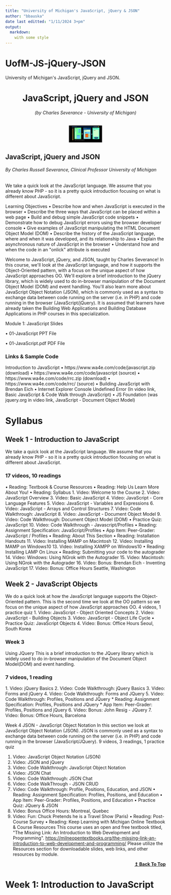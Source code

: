 ```yaml
---
title: "University of Michigan's JavaScript, jQuery & JSON"
author: "bbauska"
date last editted: "1/11/2024 3+pm"
output: 
  markdown:
    with some style
---
```


# UofM-JS-jQuery-JSON
University of Michigan's JavaScript, jQuery and JSON.

<!--~~~~~~~~~~~~~~~~~~~~~~~~~~~~~~~~~~~~~~~~~~~~~~~~~~~~~~~~~~~~~~~~~~~~~~~~~~~~~~~~~~~~~~~~~~~~-->
<!--~~~~~~~~~~~~~~~~~~~~~~~~~ readme.md of js-jquery-json.bauska.org ~~~~~~~~~~~~~~~~~~~~~~~~~~~-->
<h1 align="center">JavaScript, jQuery and JSON</h1>

<h6 align="center">(by Charles Severance - University of Michigan)</h6>
<!--~~~~~~~~~~~~~~~~~~~~~~~~~~~~~~~~~~~~~~~~~~~~~~~~~~~~~~~~~~~~~~~~~~~~~~~~~~~~~~~~~~~~~~~~~~~~-->
<!--~~~~~~~~~~~~~~~~~~~~~~~~~~~~~~~~~~~ 01.  logo (01) ~~~~~~~~~~~~~~~~~~~~~~~~~~~~~~~~~~~~-->
<p align="center">
  <img src="./images/image001.png" 
  alt="logo." 
  style="border: 2px solid #000000;" 
  width="20%" />
</p>

<h2>JavaScript, jQuery and JSON</h2>
<h6>By Charles Russell Severance, Clinical Professor University of Michigan</h6>

We take a quick look at the JavaScript language. We assume that you already know PHP - so it is a pretty quick introduction focusing on what is different about JavaScript.

Learning Objectives
•	Describe how and when JavaScript is executed in the browser
•	Describe the three ways that JavaScript can be placed within a web page
•	Build and debug simple JavaScript code snippets
•	Demonstrate how to debug JavaScript errors using the browser developer console
•	Give examples of JavaScript manipulating the HTML Document Object Model (DOM)
•	Describe the history of the JavaScript language, where and when it was developed, and its relationship to Java
•	Explain the asynchronous nature of JavaScript in the browser
•	Understand how and when the code in an "onlick" attribute is executed

Welcome to JavaScript, jQuery, and JSON, taught by Charles Severance!
In this course, we'll look at the JavaScript language, and how it supports the Object-Oriented pattern, with a focus on the unique aspect of how JavaScript approaches OO. We'll explore a brief introduction to the jQuery library, which is widely used to do in-browser manipulation of the Document Object Model (DOM) and event handling. You'll also learn more about JavaScript Object Notation (JSON), which is commonly used as a syntax to exchange data between code running on the server (i.e. in PHP) and code running in the browser (JavaScript/jQuery).
It is assumed that learners have already taken the Building Web Applications and Building Database Applications in PHP courses in this specialization.

Module 1: JavaScript
Slides

•	01-JavaScript PPT File

•	01-JavaScript.pdf PDF File

<h3>Links & Sample Code</h3>
Introduction to JavaScript
  •	https://www.wa4e.com/code/javascript.zip (download)
  •	https://www.wa4e.com/code/javascript (source)  
  •	https://www.wa4e.com/code/rrc.zip (download)
  •	https://www.wa4e.com/code/rrc/ (source)
  •	Building JavaScript with Brendan Eich
  •	Internet Explorer Console Undefined Error (In video link, Basic JavaScript & Code Walk through JavaScript)
  •	JS Foundation (was jquery.org in video link, JavaScript - Document Object Model)


<h1>Syllabus</h1>

<h2>Week 1 - Introduction to JavaScript</h2>
We take a quick look at the JavaScript language. We assume that you already know PHP - so it is a pretty quick introduction focusing on what is different about JavaScript.

<h3>17 videos, 10 readings</h3>
  •	Reading: Textbook & Course Resources
  •	Reading: Help Us Learn More About You!
  •	Reading: Syllabus
1.	Video: Welcome to the Course
2.	Video: JavaScript Overview
3.	Video: Basic JavaScript
4.	Video: JavaScript - Core Language Features
5.	Video: JavaScript - Variables and Expressions
6.	Video: JavaScript - Arrays and Control Structures
7.	Video: Code Walkthrough: JavaScript
8.	Video: JavaScript - Document Object Model
9.	Video: Code Walkthrough: Document Object Model (DOM)
  •	Practice Quiz: JavaScript
10.	Video: Code Walkthrough - Javascript/Profiles
  •	Reading: Assignment Specification: JavaScript/Profiles
  •	App Item: Peer-Grader: JavaScript / Profiles
  •	Reading: About This Section
  •	Reading: Installation Handouts
11.	Video: Installing MAMP on Macintosh
12.	Video: Installing MAMP on Windows10
13.	Video: Installing XAMPP on Windows10
•	Reading: Installing LAMP On Linux
•	Reading: Submitting your code to the autograder
14.	Video: Windows: Using NGrok with the Autograder
15.	Video: Macintosh: Using NGrok with the Autograder
16.	Video: Bonus: Brendan Eich - Inventing JavaScript
17.	Video: Bonus: Office Hours Seattle, Washington

<h2>Week 2 - JavaScript Objects</h2>
We do a quick look at how the JavaScript language supports the Object-Oriented pattern. This is the second time we look at the OO pattern so we focus on the unique aspect of how JavaScript approaches OO.
4 videos, 1 practice quiz
1.	Video: JavaScript - Object Oriented Concepts
2.	Video: JavaScript - Building Objects
3.	Video: JavaScript - Object Life Cycle
•	Practice Quiz: JavaScript Objects
4.	Video: Bonus: Office Hours Seoul, South Korea

### Week 3
Using JQuery
This is a brief introduction to the JQuery library which is widely used to do in-browser manipulation of the Document Object Model(DOM) and event handling.
<h3>7 videos, 1 reading</h3>
1.	Video: jQuery Basics
2.	Video: Code Walkthrough: jQuery Basics
3.	Video: Forms and jQuery
4.	Video: Code Walkthrough: Forms and JQuery
5.	Video: Code Walkthrough: Profiles, Positions and JQuery
  * Reading: Assignment Specification: Profiles, Positions and JQuery
  * App Item: Peer-Grader: Profiles, Positions and jQuery
6.	Video: Bonus: John Resig - JQuery
7.	Video: Bonus: Office Hours, Barcelona

Week 4
JSON - JavaScript Object Notation
In this section we look at JavaScript Object Notation (JSON). JSON is commonly used as a syntax to exchange data between code running on the server (i.e. in PHP) and code running in the browser (JavaScript/JQuery).
9 videos, 3 readings, 1 practice quiz
1.	Video: JavaScript Object Notation (JSON)
2.	Video: JSON and jQuery
3.	Video: Code Walkthrough: JavaScript Object Notation
4.	Video: JSON Chat
5.	Video: Code Walkthrough: JSON Chat
6.	Video: Code WalkThrough - JSON CRUD
7.	Video: Code Walkthrough: Profile, Positions, Education, and JSON
•	Reading: Assignment Specification: Profiles, Positions, and Education
•	App Item: Peer-Grader: Profiles, Positions, and Education
•	Practice Quiz: JQuery & JSON
8.	Video: Bonus Office Hours: Montreal, Quebec
9.	Video: Fun: Chuck Pretends he is a Travel Show (Paris)
•	Reading: Post-Course Survey
•	Reading: Keep Learning with Michigan Online
Textbook & Course Resources
This course uses an open and free textbook titled, "The Missing Link: An Introduction to Web Development and Programming".
https://milneopentextbooks.org/the-missing-link-an-introduction-to-web-development-and-programming/
Please utilize the Resources section for downloadable slides, web links, and other resources by module.

<div align="right">
  <b><a href="#table-of-contents">↥ Back To Top</a></b>
</div>

<h1 id="ch1">Week 1: Introduction to JavaScript</h1>

